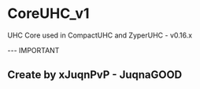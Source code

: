 # CoreUHC_v1
UHC Core used in CompactUHC and ZyperUHC - v0.16.x

--- IMPORTANT
## Create by xJuqnPvP - JuqnaGOOD
